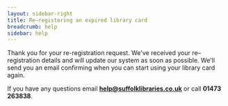 ```yaml
---
layout: sidebar-right
title: Re–registering an expired library card
breadcrumb: help
sidebar: help
---
```


Thank you for your re-registration request. We've received your re–registration details and will update our system as soon as possible. We'll send you an email confirming when you can start using your library card again.

If you have any questions email **help@suffolklibraries.co.uk** or call **01473 263838**.
